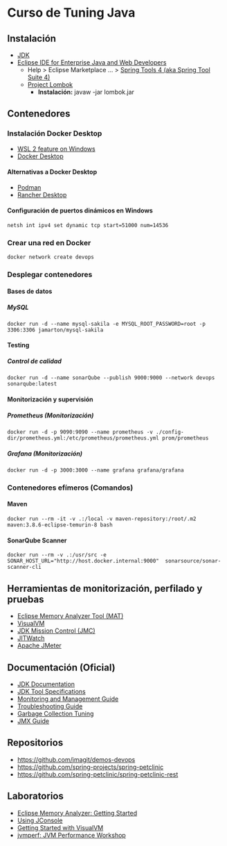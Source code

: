 # Curso de Tuning Java

## Instalación

- [JDK](https://www.oracle.com/java/technologies/downloads/)
- [Eclipse IDE for Enterprise Java and Web Developers](https://www.eclipse.org/downloads/download.php?file=/technology/epp/downloads/release/2025-09/R/eclipse-jee-2025-09-R-win32-x86_64.zip)
  - Help > Eclipse Marketplace ... > [Spring Tools 4 (aka Spring Tool Suite 4)](https://marketplace.eclipse.org/content/spring-tools-4-aka-spring-tool-suite-4)
  - [Project Lombok](https://projectlombok.org/downloads/lombok.jar)
    - **Instalación:** javaw -jar lombok.jar

## Contenedores

### Instalación Docker Desktop

- [WSL 2 feature on Windows](https://learn.microsoft.com/es-es/windows/wsl/install)
- [Docker Desktop](https://www.docker.com/get-started/)

#### Alternativas a Docker Desktop

- [Podman](https://podman.io/docs/installation)
- [Rancher Desktop](https://rancherdesktop.io/)

#### Configuración de puertos dinámicos en Windows

    netsh int ipv4 set dynamic tcp start=51000 num=14536

### Crear una red en Docker

    docker network create devops

### Desplegar contenedores

#### Bases de datos

##### MySQL

    docker run -d --name mysql-sakila -e MYSQL_ROOT_PASSWORD=root -p 3306:3306 jamarton/mysql-sakila

#### Testing

##### Control de calidad

    docker run -d --name sonarQube --publish 9000:9000 --network devops sonarqube:latest

#### Monitorización y supervisión

##### Prometheus (Monitorización)

    docker run -d -p 9090:9090 --name prometheus -v ./config-dir/prometheus.yml:/etc/prometheus/prometheus.yml prom/prometheus

##### Grafana (Monitorización)

    docker run -d -p 3000:3000 --name grafana grafana/grafana

### Contenedores efímeros (Comandos)

#### Maven

    docker run --rm -it -v .:/local -v maven-repository:/root/.m2 maven:3.8.6-eclipse-temurin-8 bash

#### SonarQube Scanner

    docker run --rm -v .:/usr/src -e SONAR_HOST_URL="http://host.docker.internal:9000"  sonarsource/sonar-scanner-cli

## Herramientas de monitorización, perfilado y pruebas

- [Eclipse Memory Analyzer Tool (MAT)](https://eclipse.dev/mat/download/)
- [VisualVM](https://visualvm.github.io/)
- [JDK Mission Control (JMC)](https://www.oracle.com/java/technologies/javase/products-jmc9-downloads.html)
- [JITWatch](https://github.com/AdoptOpenJDK/jitwatch)
- [Apache JMeter](https://jmeter.apache.org/download_jmeter.cgi)

## Documentación (Oficial)

- [JDK Documentation](https://docs.oracle.com/en/java/javase/25/)
- [JDK Tool Specifications](https://docs.oracle.com/en/java/javase/25/docs/specs/man/index.html)
- [Monitoring and Management Guide](https://docs.oracle.com/en/java/javase/25/management/overview-java-se-monitoring-and-management.html)
- [Troubleshooting Guide](https://docs.oracle.com/en/java/javase/25/troubleshoot/general-java-troubleshooting.html)
- [Garbage Collection Tuning](https://docs.oracle.com/en/java/javase/25/gctuning/introduction-garbage-collection-tuning.html)
- [JMX Guide](https://docs.oracle.com/en/java/javase/25/jmx/introduction-jmx-technology.html)

## Repositorios

- <https://github.com/jmagit/demos-devops>
- <https://github.com/spring-projects/spring-petclinic>
- <https://github.com/spring-petclinic/spring-petclinic-rest>

## Laboratorios

- [Eclipse Memory Analyzer: Getting Started](https://help.eclipse.org/latest/topic/org.eclipse.mat.ui.help/gettingstarted/basictutorial.html?cp=50_1_0)
- [Using JConsole](https://docs.oracle.com/en/java/javase/25/management/using-jconsole.html)
- [Getting Started with VisualVM](https://htmlpreview.github.io/?https://raw.githubusercontent.com/visualvm/visualvm.java.net.backup/master/www/gettingstarted.html)
- [jvmperf: JVM Performance Workshop](https://jvmperf.net/)
